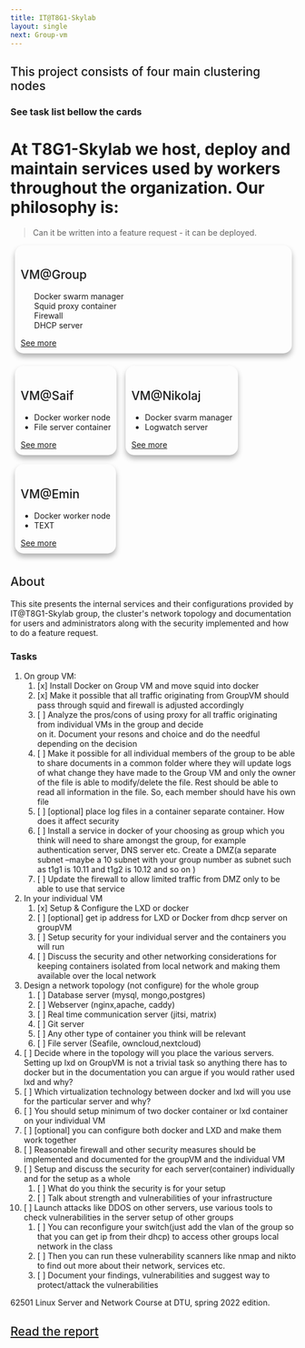 ```yaml
---
title: IT@T8G1-Skylab
layout: single
next: Group-vm
---
```

<style>

h2{
    font-weight: 500;
}
.card {
  /* Add shadows to create the "card" effect */
    box-shadow: 0 6px 10px 0 rgba(0,0,0,0.3);
    transition: 0.3s;
    padding: 10px 10px;
    margin: 8px;
    border-radius: 15px;
}

/* On mouse-over, add a deeper shadow */
.card:hover {
  box-shadow: 0 12px 20px 0 rgba(0,0,0,0.3);
}

.cardContainer {
    display: flex;
    flex-direction: row;
    flex-wrap: wrap;
    width: 100%;
}

/* Add some padding inside the card container */

#double li  {width:50%; display:inline flex} <span class="group-list">/* 2 col */</span>
#single li  {width:15%;} <span class="student-list">/* 1 col </span>

#singlecard .cardContainer  {} <span class="vm-card">/* 1 col </span>

</style>
## This project consists of four main clustering nodes
### See task list bellow the cards
# At T8G1-Skylab we host, deploy and maintain services used by workers throughout the organization. Our philosophy is:  
> Can it be written into a feature request - it can be deployed.

<carContainer id="singlecard"> <span class="vm-card"></span>
    <div class="card"> 
        <h2>VM@Group</h2>
        <ul id="double"> <span class="group-list"></span>
          <li>Docker swarm manager</li>
          <li>Squid proxy container</li>
          <li>Firewall</li>
          <li>DHCP server</li>
        </ul>
        <a href="Group-vm">See more</a>
    </div>
</div>
<div class="cardContainer">
    <div class="card">
        <h2>VM@Saif</h2>
        <ul id="single"> <span class="student-list"></span>
          <li>Docker worker node</li>
          <li>File server container</li>
        </ul>
        <a href="Saif-vm">See more</a>
    </div>
    <div class="card">
        <h2>VM@Nikolaj</h2>
        <ul id="single"> <span class="student-list"></span>
          <li>Docker svarm manager</li>
          <li>Logwatch server</li>
        </ul>
        <a href="network-analysis">See more</a>
    </div>
    <div class="card">
        <h2>VM@Emin</h2>
        <ul id="single"> <span class="student-list"></span>
          <li>Docker worker node</li>
          <li>TEXT</li>
        </ul>
        <a href="Emin-vm">See more</a>
    </div>
</div>

## About
This site presents the internal services and their configurations provided by IT@T8G1-Skylab group, the cluster's 
network topology and documentation for users and administrators along with the security implemented and how to do a feature request.

### Tasks

1. On group VM:
   1. [x] Install Docker on Group VM and move squid into docker  
   2. [x] Make it possible that all traffic originating from GroupVM should pass through squid and firewall is 
      adjusted accordingly  
   3. [ ] Analyze the pros/cons of using proxy for all traffic originating from individual VMs in the group and decide  
        on it. Document your resons and choice and do the needful depending on the decision  
   4. [ ] Make it possible for all individual members of the group to be able to share documents in a common folder 
      where they will update logs of what change they have made to the Group VM and only the owner of the file is 
      able to modify/delete the file. Rest should be able to read all information in the file. So, each member should have his own file  
   5. [ ] [optional] place log files in a container separate container. How does it affect security  
   6. [ ] Install a service in docker of your choosing as group which you think will need to share amongst the group, 
      for example authentication server, DNS server etc. Create a DMZ(a separate subnet –maybe a 10 subnet with your 
      group number as subnet such as t1g1 is 10.11 and t1g2 is 10.12 and so on )  
   7. [ ] Update the firewall to allow limited traffic from DMZ only to be able to use that service  
2. In your individual VM
    1. [x] Setup & Configure the LXD or docker  
    2. [ ] [optional] get ip address for LXD or Docker from dhcp server on
groupVM  
    3. [ ] Setup security for your individual server and the containers you will run  
    4. [ ] Discuss the security and other networking considerations for keeping containers isolated from local 
       network and making them available over the local network  
3. Design a network topology (not configure) for the whole group  
   1. [ ] Database server (mysql, mongo,postgres)  
   2. [ ] Webserver (nginx,apache, caddy)  
   3. [ ] Real time communication server (jitsi, matrix)
   4. [ ] Git server  
   5. [ ] Any other type of container you think will be relevant
   6. [ ] File server (Seafile, owncloud,nextcloud)  
4. [ ] Decide where in the topology will you place the various servers. Setting up lxd on GroupVM is not a trivial task 
   so anything there has to docker but in the documentation you can argue if you would rather used lxd and why?  
5. [ ] Which virtualization technology between docker and lxd will you use for the particular server and why?  
6. [ ] You should setup minimum of two docker container or lxd container on your individual VM  
7. [ ] [optional] you can configure both docker and LXD and make them work together  
8. [ ] Reasonable firewall and other security measures should be implemented and documented for the groupVM and the 
   individual VM  
9. [ ] Setup and discuss the security for each server(container) individually and for the setup as a whole  
   1. [ ] What do you think the security is for your setup  
   2. [ ] Talk about strength and vulnerabilities of your infrastructure  
10. [ ] Launch attacks like DDOS on other servers, use various tools to check
vulnerabilities in the server setup of other groups  
    1. [ ] You can reconfigure your switch(just add the vlan of the group
so that you can get ip from their dhcp) to access other groups local network in the class  
    2. [ ] Then you can run these vulnerability scanners like nmap and nikto to find out more about their network, 
       services etc.  
    3. [ ] Document your findings, vulnerabilities and suggest way to protect/attack the vulnerabilities  

62501 Linux Server and Network Course at DTU, spring 2022 edition.

## [Read the report](t8g1-skylab-repport.html)
